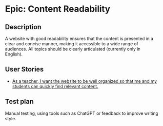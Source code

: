 # Epic: Content Readability
## Description
A website with good readability ensures that the content is presented in a clear and concise manner, making it accessible to a wide range of audiences. All topics should be clearly articulated (currently only in English).
## User Stories
* [As a teacher, I want the website to be well organized so that me and my students can quickly find relevant content.](UserStories/story4.md)

## Test plan
Manual testing, using tools such as ChatGPT or feedback to improve writing style.
